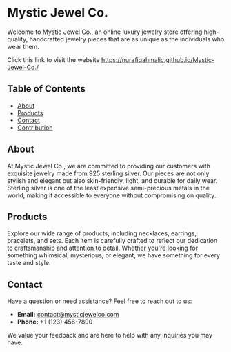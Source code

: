 
# Mystic Jewel Co.

Welcome to Mystic Jewel Co., an online luxury jewelry store offering high-quality, handcrafted jewelry pieces that are as unique as the individuals who wear them.

Click this link to visit the website https://nurafiqahmalic.github.io/Mystic-Jewel-Co./

## Table of Contents

- [About](#about)
- [Products](#products)
- [Contact](#contact)
- [Contribution](#contribution)

## About

At Mystic Jewel Co., we are committed to providing our customers with exquisite jewelry made from 925 sterling silver. Our pieces are not only stylish and elegant but also skin-friendly, light, and durable for daily wear. Sterling silver is one of the least expensive semi-precious metals in the world, making it accessible to everyone without compromising on quality.

## Products

Explore our wide range of products, including necklaces, earrings, bracelets, and sets. Each item is carefully crafted to reflect our dedication to craftsmanship and attention to detail. Whether you're looking for something whimsical, mysterious, or elegant, we have something for every taste and style.

## Contact

Have a question or need assistance? Feel free to reach out to us:

- **Email:** contact@mysticjewelco.com
- **Phone:** +1 (123) 456-7890

We value your feedback and are here to help with any inquiries you may have.



